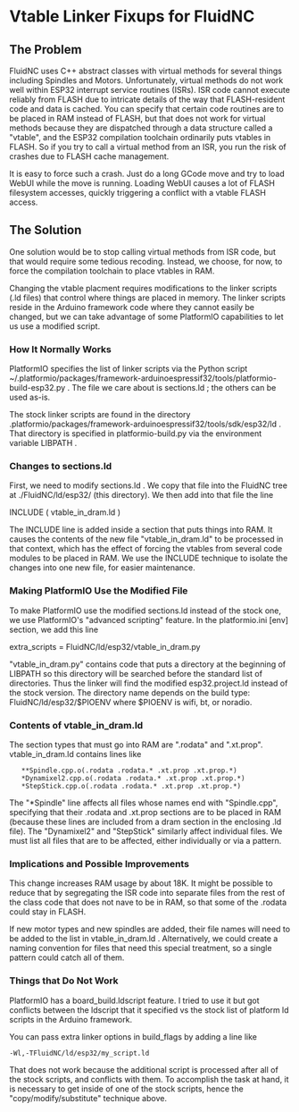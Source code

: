 # Vtable Linker Fixups for FluidNC

## The Problem

FluidNC uses C++ abstract classes with virtual methods for several
things including Spindles and Motors.  Unfortunately, virtual methods
do not work well within ESP32 interrupt service routines (ISRs).  ISR
code cannot execute reliably from FLASH due to intricate details of
the way that FLASH-resident code and data is cached.  You can specify
that certain code routines are to be placed in RAM instead of FLASH,
but that does not work for virtual methods because they are dispatched
through a data structure called a "vtable", and the ESP32 compilation
toolchain ordinarily puts vtables in FLASH.  So if you try to call a virtual
method from an ISR, you run the risk of crashes due to FLASH cache
management.

It is easy to force such a crash.  Just do a long GCode move and
try to load WebUI while the move is running.  Loading WebUI causes
a lot of FLASH filesystem accesses, quickly triggering a conflict
with a vtable FLASH access.

## The Solution

One solution would be to stop calling virtual methods from ISR code,
but that would require some tedious recoding.  Instead, we choose,
for now, to force the compilation toolchain to place vtables in RAM.

Changing the vtable placment requires modifications to the linker
scripts (.ld files) that control where things are placed in memory.
The linker scripts reside in the Arduino framework code where they
cannot easily be changed, but we can take advantage of some PlatformIO
capabilities to let us use a modified script.

### How It Normally Works

PlatformIO specifies the list of linker scripts via the Python script
~/.platformio/packages/framework-arduinoespressif32/tools/platformio-build-esp32.py .
The file we care about is sections.ld ; the others can be used as-is.

The stock linker scripts are found in the directory
.platformio/packages/framework-arduinoespressif32/tools/sdk/esp32/ld .  That
directory is specified in platformio-build.py via the environment
variable LIBPATH .

### Changes to sections.ld

First, we need to modify sections.ld .  We copy that file into
the FluidNC tree at ./FluidNC/ld/esp32/ (this directory).  We then
add into that file the line

   INCLUDE ( vtable_in_dram.ld )

The INCLUDE line is added inside a section that puts things into
RAM.  It causes the contents of the new file "vtable_in_dram.ld"
to be processed in that context, which has the effect of forcing the
vtables from several code modules to be placed in RAM.  We use the
INCLUDE technique to isolate the changes into one new file, for easier
maintenance.

### Making PlatformIO Use the Modified File

To make PlatformIO use the modified sections.ld instead
of the stock one, we use PlatformIO's "advanced scripting"
feature.  In the platformio.ini [env] section, we add this line

   extra_scripts = FluidNC/ld/esp32/vtable_in_dram.py

"vtable_in_dram.py" contains code that puts a directory at
the beginning of LIBPATH so this directory will be searched before
the standard list of directories.  Thus the linker will find
the modified esp32.project.ld instead of the stock version.
The directory name depends on the build type:
FluidNC/ld/esp32/$PIOENV where $PIOENV is wifi, bt, or noradio.

### Contents of vtable_in_dram.ld

The section types that must go into RAM are ".rodata" and ".xt.prop".
vtable_in_dram.ld contains lines like

```
   **Spindle.cpp.o(.rodata .rodata.* .xt.prop .xt.prop.*)
   *Dynamixel2.cpp.o(.rodata .rodata.* .xt.prop .xt.prop.*)
   *StepStick.cpp.o(.rodata .rodata.* .xt.prop .xt.prop.*)
```

The "*Spindle" line affects all files whose names end with "Spindle.cpp",
specifying that their .rodata and .xt.prop sections are to be placed
in RAM (because these lines are included from a dram section in the
enclosing .ld file).  The "Dynamixel2" and "StepStick" similarly affect
individual files.  We must list all files that are to be affected,
either individually or via a pattern.

### Implications and Possible Improvements

This change increases RAM usage by about 18K.  It might be possible
to reduce that by segregating the ISR code into separate files from
the rest of the class code that does not nave to be in RAM, so that
some of the .rodata could stay in FLASH.

If new motor types and new spindles are added, their file names
will need to be added to the list in vtable_in_dram.ld .  Alternatively,
we could create a naming convention for files that need this
special treatment, so a single pattern could catch all of them.

### Things that Do Not Work

PlatformIO has a board_build.ldscript feature.  I tried to use it
but got conflicts between the ldscript that it specified vs the
stock list of platform ld scripts in the Arduino framework.

You can pass extra linker options in build_flags by adding a line
like

 `-Wl,-TFluidNC/ld/esp32/my_script.ld`

That does not work because the additional script is processed
after all of the stock scripts, and conflicts with them.  To
accomplish the task at hand, it is necessary to get inside of
one of the stock scripts, hence the "copy/modify/substitute"
technique above.
